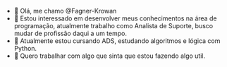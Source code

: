 - 👋 Olá, me chamo @Fagner-Krowan
- 👀 Estou interessado em desenvolver meus conhecimentos na área de programação, atualmente trabalho como Analista de Suporte, busco mudar de profissão daqui a um tempo.
- 🌱 Atualmente estou cursando ADS, estudando algoritmos e lógica com Python.
- 💞️ Quero trabalhar com algo que sinta que estou fazendo algo util.

<!---
Fagner-Krowan/Fagner-Krowan is a ✨ special ✨ repository because its `README.md` (this file) appears on your GitHub profile.
You can click the Preview link to take a look at your changes.
--->
